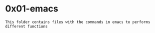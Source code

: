 # 0x01-emacs
```
This folder contains files with the commands in emacs to performs different functions
```
